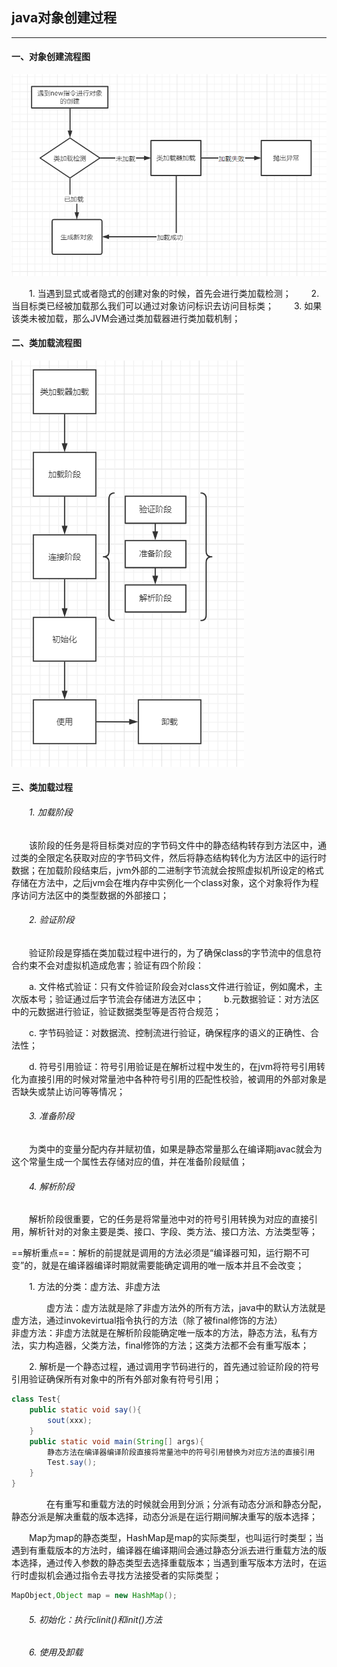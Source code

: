 ## java对象创建过程
----
#### 一、对象创建流程图
![avatar](jvm1.png)

&emsp;&emsp;1. 当遇到显式或者隐式的创建对象的时候，首先会进行类加载检测；
&emsp;&emsp;2. 当目标类已经被加载那么我们可以通过对象访问标识去访问目标类；
&emsp;&emsp;3. 如果该类未被加载，那么JVM会通过类加载器进行类加载机制；


#### 二、类加载流程图
![avatar](jvm2.png)


#### 三、类加载过程
###### &emsp;&emsp;1. 加载阶段
&emsp;&emsp;该阶段的任务是将目标类对应的字节码文件中的静态结构转存到方法区中，通过类的全限定名获取对应的字节码文件，然后将静态结构转化为方法区中的运行时数据；在加载阶段结束后，jvm外部的二进制字节流就会按照虚拟机所设定的格式存储在方法中，之后jvm会在堆内存中实例化一个class对象，这个对象将作为程序访问方法区中的类型数据的外部接口；

###### &emsp;&emsp;2. 验证阶段
&emsp;&emsp;验证阶段是穿插在类加载过程中进行的，为了确保class的字节流中的信息符合约束不会对虚拟机造成危害；验证有四个阶段：

&emsp;&emsp;a. 文件格式验证：只有文件验证阶段会对class文件进行验证，例如魔术，主次版本号；验证通过后字节流会存储进方法区中；
&emsp;&emsp;b.元数据验证：对方法区中的元数据进行验证，验证数据类型等是否符合规范；

&emsp;&emsp;c. 字节码验证：对数据流、控制流进行验证，确保程序的语义的正确性、合法性；

&emsp;&emsp;d. 符号引用验证：符号引用验证是在解析过程中发生的，在jvm将符号引用转化为直接引用的时候对常量池中各种符号引用的匹配性校验，被调用的外部对象是否缺失或禁止访问等等情况；

###### &emsp;&emsp;3. 准备阶段
&emsp;&emsp;为类中的变量分配内存并赋初值，如果是静态常量那么在编译期javac就会为这个常量生成一个属性去存储对应的值，并在准备阶段赋值；

###### &emsp;&emsp;4. 解析阶段
&emsp;&emsp;解析阶段很重要，它的任务是将常量池中对的符号引用转换为对应的直接引用，解析针对的对象主要是类、接口、字段、类方法、接口方法、方法类型等；

==解析重点==：解析的前提就是调用的方法必须是“编译器可知，运行期不可变”的，就是在编译器编译时期就需要能确定调用的唯一版本并且不会改变；

&emsp;&emsp;1. 方法的分类：虚方法、非虚方法

&emsp;&emsp;&emsp;&emsp;虚方法：虚方法就是除了非虚方法外的所有方法，java中的默认方法就是虚方法，通过invokevirtual指令执行的方法（除了被final修饰的方法）
&emsp;&emsp;&emsp;&emsp;非虚方法：非虚方法就是在解析阶段能确定唯一版本的方法，静态方法，私有方法，实力构造器，父类方法，final修饰的方法；这类方法都不会有重写版本；

&emsp;&emsp;2. 解析是一个静态过程，通过调用字节码进行的，首先通过验证阶段的符号引用验证确保所有对象中的所有外部对象有符号引用；
```java
class Test{
    public static void say(){
        sout(xxx);
    }
    public static void main(String[] args){
        静态方法在编译器编译阶段直接将常量池中的符号引用替换为对应方法的直接引用
        Test.say();
    }
}
```

&emsp;&emsp;&emsp;&emsp;在有重写和重载方法的时候就会用到分派；分派有动态分派和静态分配，静态分派是解决重载的版本选择，动态分派是在运行期间解决重写的版本选择；

&emsp;&emsp;Map为map的静态类型，HashMap是map的实际类型，也叫运行时类型；当遇到有重载版本的方法时，编译器在编译期间会通过静态分派去进行重载方法的版本选择，通过传入参数的静态类型去选择重载版本；当遇到重写版本方法时，在运行时虚拟机会通过指令去寻找方法接受者的实际类型；
```java
MapObject,Object map = new HashMap();
```

###### &emsp;&emsp;5. 初始化：执行clinit()和init()方法
###### &emsp;&emsp;6. 使用及卸载